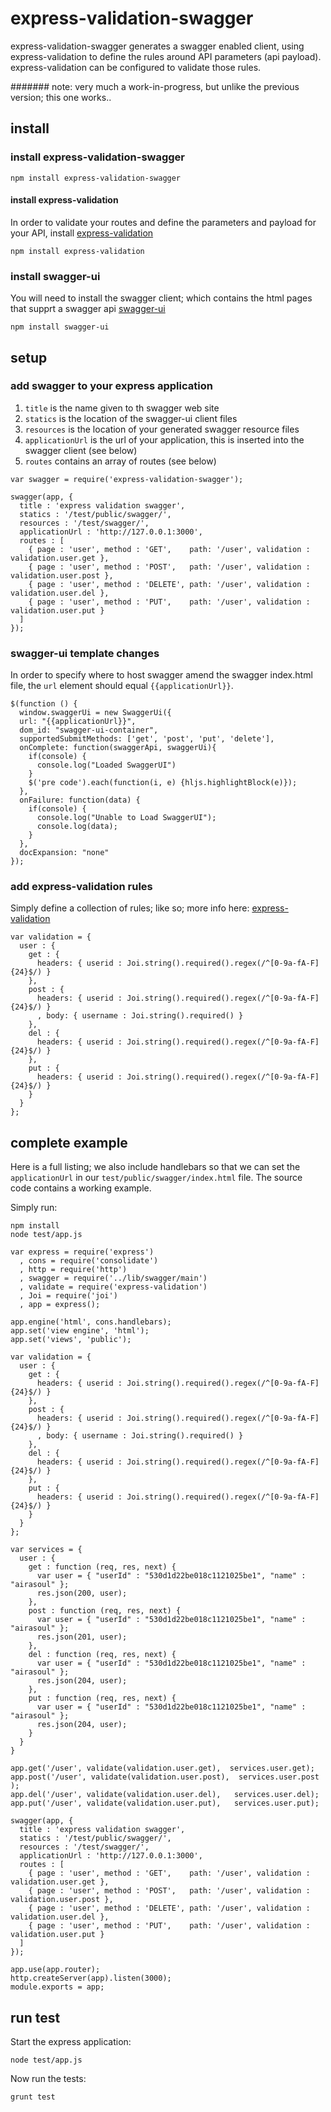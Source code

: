 express-validation-swagger
==================

express-validation-swagger generates a swagger enabled client, using express-validation to define the rules around API parameters (api payload).  express-validation can be configured to validate those rules.


####### note: very much a work-in-progress, but unlike the previous version; this one works..

## install

### install express-validation-swagger

```npm install express-validation-swagger ```


####  install express-validation

In order to validate your routes and define the parameters and payload for your API, install [express-validation](https://www.npmjs.org/package/express-validation "express-validation")


```npm install express-validation ```


### install swagger-ui
You will need to install the swagger client; which contains the html pages that supprt a swagger api [swagger-ui](https://www.npmjs.org/package/swagger-ui "swagger-ui")


```npm install swagger-ui ```

## setup

### add swagger to your express application

1. `title` is the name given to th swagger web site
2. `statics` is the location of the swagger-ui client files
3. `resources` is the location of your generated swagger resource files
4. `applicationUrl` is the url of your application, this is inserted into the swagger client (see below)
5. `routes` contains an array of routes (see below)
 
```
var swagger = require('express-validation-swagger');

swagger(app, {
  title : 'express validation swagger', 
  statics : '/test/public/swagger/',  
  resources : '/test/swagger/', 
  applicationUrl : 'http://127.0.0.1:3000',
  routes : [
    { page : 'user', method : 'GET',    path: '/user', validation : validation.user.get },
    { page : 'user', method : 'POST',   path: '/user', validation : validation.user.post },
    { page : 'user', method : 'DELETE', path: '/user', validation : validation.user.del },
    { page : 'user', method : 'PUT',    path: '/user', validation : validation.user.put }
  ]
});
```


### swagger-ui template changes

In order to specify where to host swagger amend the swagger index.html file, the `url` element should equal `{{applicationUrl}}`.

```
$(function () {
  window.swaggerUi = new SwaggerUi({
  url: "{{applicationUrl}}",
  dom_id: "swagger-ui-container",
  supportedSubmitMethods: ['get', 'post', 'put', 'delete'],
  onComplete: function(swaggerApi, swaggerUi){
    if(console) {
      console.log("Loaded SwaggerUI")
    }
    $('pre code').each(function(i, e) {hljs.highlightBlock(e)});
  },
  onFailure: function(data) {
    if(console) {
      console.log("Unable to Load SwaggerUI");
      console.log(data);
    }
  },
  docExpansion: "none"
});

```


### add express-validation rules
Simply define a collection of rules; like so; more info here: [express-validation](https://www.npmjs.org/package/express-validation "express-validation")

```
var validation = { 
  user : { 
    get : { 
      headers: { userid : Joi.string().required().regex(/^[0-9a-fA-F]{24}$/) }
    },
    post : { 
      headers: { userid : Joi.string().required().regex(/^[0-9a-fA-F]{24}$/) }
      , body: { username : Joi.string().required() }
    },
    del : { 
      headers: { userid : Joi.string().required().regex(/^[0-9a-fA-F]{24}$/) }
    },
    put : { 
      headers: { userid : Joi.string().required().regex(/^[0-9a-fA-F]{24}$/) }
    }
  }
};
```

##  complete example

Here is a full listing; we also include handlebars so that we can set the ```applicationUrl``` in our ```test/public/swagger/index.html``` file.   The source code contains a working example.

Simply run: 

```
npm install
node test/app.js
```


```
var express = require('express')
  , cons = require('consolidate')
  , http = require('http')
  , swagger = require('../lib/swagger/main')
  , validate = require('express-validation')
  , Joi = require('joi')
  , app = express();

app.engine('html', cons.handlebars);
app.set('view engine', 'html');
app.set('views', 'public');

var validation = { 
  user : { 
    get : { 
      headers: { userid : Joi.string().required().regex(/^[0-9a-fA-F]{24}$/) }
    },
    post : { 
      headers: { userid : Joi.string().required().regex(/^[0-9a-fA-F]{24}$/) }
      , body: { username : Joi.string().required() }
    },
    del : { 
      headers: { userid : Joi.string().required().regex(/^[0-9a-fA-F]{24}$/) }
    },
    put : { 
      headers: { userid : Joi.string().required().regex(/^[0-9a-fA-F]{24}$/) }
    }
  }
};

var services = {
  user : {
    get : function (req, res, next) {
      var user = { "userId" : "530d1d22be018c1121025be1", "name" : "airasoul" };
      res.json(200, user);
    },
    post : function (req, res, next) {
      var user = { "userId" : "530d1d22be018c1121025be1", "name" : "airasoul" };
      res.json(201, user);
    },
    del : function (req, res, next) {
      var user = { "userId" : "530d1d22be018c1121025be1", "name" : "airasoul" };
      res.json(204, user);
    },
    put : function (req, res, next) {
      var user = { "userId" : "530d1d22be018c1121025be1", "name" : "airasoul" };
      res.json(204, user);
    }
  }
}

app.get('/user', validate(validation.user.get),  services.user.get);
app.post('/user', validate(validation.user.post),  services.user.post );
app.del('/user', validate(validation.user.del),   services.user.del);
app.put('/user', validate(validation.user.put),   services.user.put);

swagger(app, {
  title : 'express validation swagger', 
  statics : '/test/public/swagger/',  
  resources : '/test/swagger/', 
  applicationUrl : 'http://127.0.0.1:3000',
  routes : [
    { page : 'user', method : 'GET',    path: '/user', validation : validation.user.get },
    { page : 'user', method : 'POST',   path: '/user', validation : validation.user.post },
    { page : 'user', method : 'DELETE', path: '/user', validation : validation.user.del },
    { page : 'user', method : 'PUT',    path: '/user', validation : validation.user.put }
  ]
});

app.use(app.router);
http.createServer(app).listen(3000);
module.exports = app;

```


## run test
Start the express application:

```node test/app.js```

Now run the tests:

```grunt test```
